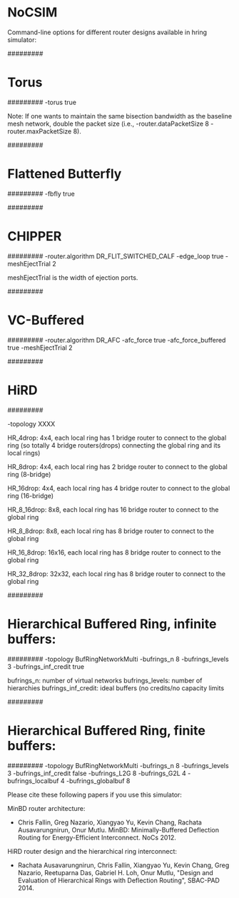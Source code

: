# NoCSIM

Command-line options for different router designs available in hring simulator:

#########
# Torus
#########
-torus true

Note: If one wants to maintain the same bisection bandwidth as the baseline mesh
network, double the packet size (i.e., -router.dataPacketSize 8 -router.maxPacketSize
8).

#########
# Flattened Butterfly
#########
-fbfly true

#########
# CHIPPER
#########
-router.algorithm DR_FLIT_SWITCHED_CALF -edge_loop true -meshEjectTrial 2

meshEjectTrial is the width of ejection ports.


#########
# VC-Buffered
#########
-router.algorithm DR_AFC -afc_force true -afc_force_buffered true
-meshEjectTrial 2

#########
# HiRD
#########

-topology XXXX

HR_4drop:
    4x4, each local ring has 1 bridge router to connect to the global
    ring (so totally 4 bridge routers(drops) connecting the global ring
    and its local rings)

HR_8drop:
    4x4, each local ring has 2 bridge router to connect to the global ring
    (8-bridge)

HR_16drop:
    4x4, each local ring has 4 bridge router to connect to the global ring
    (16-bridge)

HR_8_16drop:
    8x8, each local ring has 16 bridge router to connect to the global ring

HR_8_8drop:
    8x8, each local ring has 8 bridge router to connect to the global ring

HR_16_8drop:
    16x16, each local ring has 8 bridge router to connect to the global ring

HR_32_8drop:
    32x32, each local ring has 8 bridge router to connect to the global ring


#########
# Hierarchical Buffered Ring, infinite buffers:
#########
-topology BufRingNetworkMulti -bufrings_n 8 -bufrings_levels 3 -bufrings_inf_credit true

bufrings_n: number of virtual networks
bufrings_levels: number of hierarchies
bufrings_inf_credit: ideal buffers (no credits/no capacity limits

#########
# Hierarchical Buffered Ring, finite buffers:
#########
-topology BufRingNetworkMulti -bufrings_n 8 -bufrings_levels 3 -bufrings_inf_credit false -bufrings_L2G 8 -bufrings_G2L 4 -bufrings_localbuf 4 -bufrings_globalbuf 8


Please cite these following papers if you use this simulator:

MinBD router architecture:
- Chris Fallin, Greg Nazario, Xiangyao Yu, Kevin Chang, Rachata Ausavarungnirun, Onur Mutlu.
MinBD: Minimally-Buffered Deflection Routing for Energy-Efficient Interconnect. NoCs 2012.

HiRD router design and the hierarchical ring interconnect:
- Rachata Ausavarungnirun, Chris Fallin, Xiangyao Yu, Kevin Chang, Greg Nazario, Reetuparna Das, Gabriel H. Loh, Onur Mutlu,
"Design and Evaluation of Hierarchical Rings with Deflection Routing", SBAC-PAD 2014.

